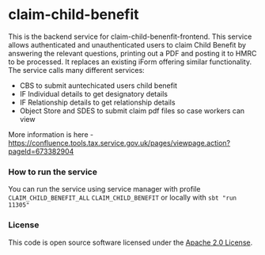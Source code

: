 
# claim-child-benefit

This is the backend service for claim-child-benenfit-frontend. This service allows authenticated and unauthenticated users to claim Child Benefit by answering the relevant questions, printing out a PDF and posting it to HMRC to be processed. It replaces an existing iForm offering similar functionality. The service calls many different services:

- CBS to submit auntechicated users child benefit
- IF Individual details to get designatory details
- IF Relationship details to get relationship details
- Object Store and SDES to submit claim pdf files so case workers can view

More information is here - https://confluence.tools.tax.service.gov.uk/pages/viewpage.action?pageId=673382904
 
### How to run the service
You can run the service using service manager with profile `CLAIM_CHILD_BENEFIT_ALL` `CLAIM_CHILD_BENEFIT` or locally with `sbt "run 11305"`

### License

This code is open source software licensed under the [Apache 2.0 License]("http://www.apache.org/licenses/LICENSE-2.0.html").
